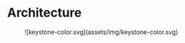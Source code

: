 # Architecture

<figure markdown="span">
  ![keystone-color.svg](assets/img/keystone-color.svg)
</figure>
